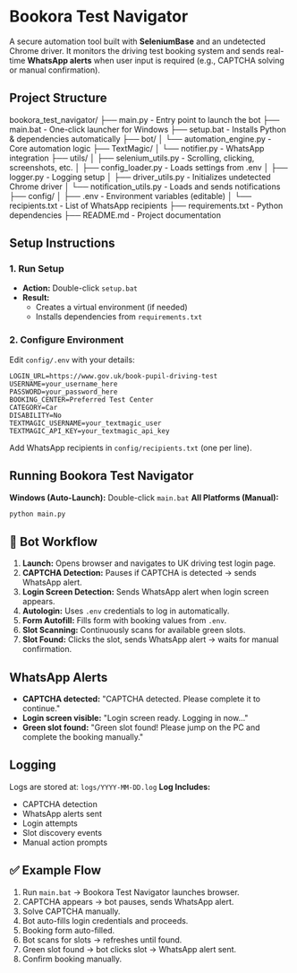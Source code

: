 # Bookora Test Navigator

A secure automation tool built with **SeleniumBase** and an undetected Chrome driver. It monitors the driving test booking system and sends real-time **WhatsApp alerts** when user input is required (e.g., CAPTCHA solving or manual confirmation).

## Project Structure

bookora_test_navigator/
├── main.py                      - Entry point to launch the bot
├── main.bat                     - One-click launcher for Windows
├── setup.bat                    - Installs Python & dependencies automatically
├── bot/
│   └── automation_engine.py     - Core automation logic
├── TextMagic/
│   └── notifier.py              - WhatsApp integration
├── utils/
│   ├── selenium_utils.py        - Scrolling, clicking, screenshots, etc.
│   ├── config_loader.py         - Loads settings from .env
│   ├── logger.py                - Logging setup
│   ├── driver_utils.py          - Initializes undetected Chrome driver
│   └── notification_utils.py    - Loads and sends notifications
├── config/
│   ├── .env                     - Environment variables (editable)
│   └── recipients.txt           - List of WhatsApp recipients
├── requirements.txt             - Python dependencies
├── README.md                    - Project documentation

## Setup Instructions
### 1. Run Setup
* **Action:** Double-click `setup.bat`
* **Result:**
  * Creates a virtual environment (if needed)
  * Installs dependencies from `requirements.txt`

### 2. Configure Environment
Edit `config/.env` with your details:
```env
LOGIN_URL=https://www.gov.uk/book-pupil-driving-test
USERNAME=your_username_here
PASSWORD=your_password_here
BOOKING_CENTER=Preferred Test Center
CATEGORY=Car
DISABILITY=No
TEXTMAGIC_USERNAME=your_textmagic_user
TEXTMAGIC_API_KEY=your_textmagic_api_key
```
Add WhatsApp recipients in `config/recipients.txt` (one per line).

## Running Bookora Test Navigator
**Windows (Auto-Launch):**
Double-click `main.bat`
**All Platforms (Manual):**
```bash
python main.py
```
## 🔄 Bot Workflow
1. **Launch:** Opens browser and navigates to UK driving test login page.
2. **CAPTCHA Detection:** Pauses if CAPTCHA is detected → sends WhatsApp alert.
3. **Login Screen Detection:** Sends WhatsApp alert when login screen appears.
4. **Autologin:** Uses `.env` credentials to log in automatically.
5. **Form Autofill:** Fills form with booking values from `.env`.
6. **Slot Scanning:** Continuously scans for available green slots.
7. **Slot Found:** Clicks the slot, sends WhatsApp alert → waits for manual confirmation.

## WhatsApp Alerts
* **CAPTCHA detected:** "CAPTCHA detected. Please complete it to continue."
* **Login screen visible:** "Login screen ready. Logging in now\..."
* **Green slot found:** "Green slot found! Please jump on the PC and complete the booking manually."

## Logging
Logs are stored at: `logs/YYYY-MM-DD.log`
**Log Includes:**
* CAPTCHA detection
* WhatsApp alerts sent
* Login attempts
* Slot discovery events
* Manual action prompts

## ✅ Example Flow
1. Run `main.bat` → Bookora Test Navigator launches browser.
2. CAPTCHA appears → bot pauses, sends WhatsApp alert.
3. Solve CAPTCHA manually.
4. Bot auto-fills login credentials and proceeds.
5. Booking form auto-filled.
6. Bot scans for slots → refreshes until found.
7. Green slot found → bot clicks slot → WhatsApp alert sent.
8. Confirm booking manually.
